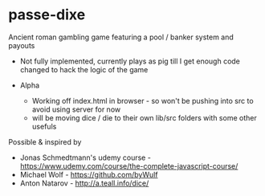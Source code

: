 # passe-dixe
Ancient roman gambling game featuring a pool / banker system and payouts

- Not fully implemented, currently plays as pig till I get enough code changed to hack the logic of the game

- Alpha 
  - Working off index.html in browser - so won't be pushing into src to avoid using server for now
  - will be moving dice / die to their own lib/src folders with some other usefuls

Possible & inspired by
 - Jonas Schmedtmann's udemy course - https://www.udemy.com/course/the-complete-javascript-course/
 - Michael Wolf - https://github.com/byWulf
 - Anton Natarov - http://a.teall.info/dice/
